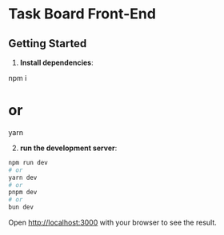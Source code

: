 # Task Board Front-End

## Getting Started


1. **Install dependencies**:

npm i
# or
yarn



2. **run the development server**:

```bash
npm run dev
# or
yarn dev
# or
pnpm dev
# or
bun dev
```

Open [http://localhost:3000](http://localhost:3000) with your browser to see the result.
